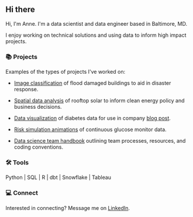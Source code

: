 ## Hi there 

Hi, I'm Anne. I'm a data scientist and data engineer based in Baltimore, MD. 

I enjoy working on technical solutions and using data to inform high impact projects.

### 📚 Projects

Examples of the types of projects I've worked on:

* [Image classification](https://github.com/aeevered/emergency_response_image_detection) of flood damaged buildings to aid in disaster response.
  
* [Spatial data analysis](https://github.com/aeevered/philadelphia-solar-analysis) of rooftop solar to inform clean energy policy and business decisions.
  
* [Data visualization](https://github.com/aeevered/diabetes-data-visualizations) of diabetes data for use in company [blog post](https://www.tidepool.org/blog/celebrating-10000-donations).

* [Risk simulation animations](https://github.com/aeevered/continuous-glucose-monitor-analysis) of continuous glucose monitor data.
  
* [Data science team handbook](https://github.com/aeevered/data-science-handbook) outlining team processes, resources, and coding conventions.

### 🛠️ Tools

Python | SQL | R | dbt | Snowflake | Tableau

### 💻 Connect
Interested in connecting? Message me on [LinkedIn](https://www.linkedin.com/in/anne-evered/).
